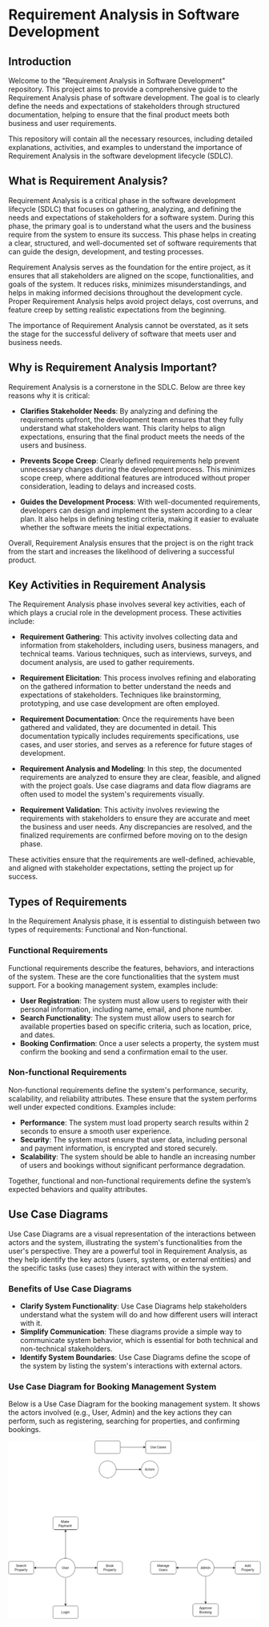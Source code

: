 # Requirement Analysis in Software Development

## Introduction

Welcome to the "Requirement Analysis in Software Development" repository. This project aims to provide a comprehensive guide to the Requirement Analysis phase of software development. The goal is to clearly define the needs and expectations of stakeholders through structured documentation, helping to ensure that the final product meets both business and user requirements.

This repository will contain all the necessary resources, including detailed explanations, activities, and examples to understand the importance of Requirement Analysis in the software development lifecycle (SDLC).


## What is Requirement Analysis?

Requirement Analysis is a critical phase in the software development lifecycle (SDLC) that focuses on gathering, analyzing, and defining the needs and expectations of stakeholders for a software system. During this phase, the primary goal is to understand what the users and the business require from the system to ensure its success. This phase helps in creating a clear, structured, and well-documented set of software requirements that can guide the design, development, and testing processes.

Requirement Analysis serves as the foundation for the entire project, as it ensures that all stakeholders are aligned on the scope, functionalities, and goals of the system. It reduces risks, minimizes misunderstandings, and helps in making informed decisions throughout the development cycle. Proper Requirement Analysis helps avoid project delays, cost overruns, and feature creep by setting realistic expectations from the beginning.

The importance of Requirement Analysis cannot be overstated, as it sets the stage for the successful delivery of software that meets user and business needs.


## Why is Requirement Analysis Important?

Requirement Analysis is a cornerstone in the SDLC. Below are three key reasons why it is critical:

- **Clarifies Stakeholder Needs**: By analyzing and defining the requirements upfront, the development team ensures that they fully understand what stakeholders want. This clarity helps to align expectations, ensuring that the final product meets the needs of the users and business.
  
- **Prevents Scope Creep**: Clearly defined requirements help prevent unnecessary changes during the development process. This minimizes scope creep, where additional features are introduced without proper consideration, leading to delays and increased costs.

- **Guides the Development Process**: With well-documented requirements, developers can design and implement the system according to a clear plan. It also helps in defining testing criteria, making it easier to evaluate whether the software meets the initial expectations.

Overall, Requirement Analysis ensures that the project is on the right track from the start and increases the likelihood of delivering a successful product.


## Key Activities in Requirement Analysis

The Requirement Analysis phase involves several key activities, each of which plays a crucial role in the development process. These activities include:

- **Requirement Gathering**: This activity involves collecting data and information from stakeholders, including users, business managers, and technical teams. Various techniques, such as interviews, surveys, and document analysis, are used to gather requirements.

- **Requirement Elicitation**: This process involves refining and elaborating on the gathered information to better understand the needs and expectations of stakeholders. Techniques like brainstorming, prototyping, and use case development are often employed.

- **Requirement Documentation**: Once the requirements have been gathered and validated, they are documented in detail. This documentation typically includes requirements specifications, use cases, and user stories, and serves as a reference for future stages of development.

- **Requirement Analysis and Modeling**: In this step, the documented requirements are analyzed to ensure they are clear, feasible, and aligned with the project goals. Use case diagrams and data flow diagrams are often used to model the system's requirements visually.

- **Requirement Validation**: This activity involves reviewing the requirements with stakeholders to ensure they are accurate and meet the business and user needs. Any discrepancies are resolved, and the finalized requirements are confirmed before moving on to the design phase.

These activities ensure that the requirements are well-defined, achievable, and aligned with stakeholder expectations, setting the project up for success.


## Types of Requirements

In the Requirement Analysis phase, it is essential to distinguish between two types of requirements: Functional and Non-functional.

### Functional Requirements

Functional requirements describe the features, behaviors, and interactions of the system. These are the core functionalities that the system must support. For a booking management system, examples include:

- **User Registration**: The system must allow users to register with their personal information, including name, email, and phone number.
- **Search Functionality**: The system must allow users to search for available properties based on specific criteria, such as location, price, and dates.
- **Booking Confirmation**: Once a user selects a property, the system must confirm the booking and send a confirmation email to the user.

### Non-functional Requirements

Non-functional requirements define the system's performance, security, scalability, and reliability attributes. These ensure that the system performs well under expected conditions. Examples include:

- **Performance**: The system must load property search results within 2 seconds to ensure a smooth user experience.
- **Security**: The system must ensure that user data, including personal and payment information, is encrypted and stored securely.
- **Scalability**: The system should be able to handle an increasing number of users and bookings without significant performance degradation.

Together, functional and non-functional requirements define the system’s expected behaviors and quality attributes.


## Use Case Diagrams

Use Case Diagrams are a visual representation of the interactions between actors and the system, illustrating the system's functionalities from the user's perspective. They are a powerful tool in Requirement Analysis, as they help identify the key actors (users, systems, or external entities) and the specific tasks (use cases) they interact with within the system.

### Benefits of Use Case Diagrams

- **Clarify System Functionality**: Use Case Diagrams help stakeholders understand what the system will do and how different users will interact with it.
- **Simplify Communication**: These diagrams provide a simple way to communicate system behavior, which is essential for both technical and non-technical stakeholders.
- **Identify System Boundaries**: Use Case Diagrams define the scope of the system by listing the system's interactions with external actors.

### Use Case Diagram for Booking Management System

Below is a Use Case Diagram for the booking management system. It shows the actors involved (e.g., User, Admin) and the key actions they can perform, such as registering, searching for properties, and confirming bookings.

![Booking System Use Case Diagram](alx-booking-uc.png)
